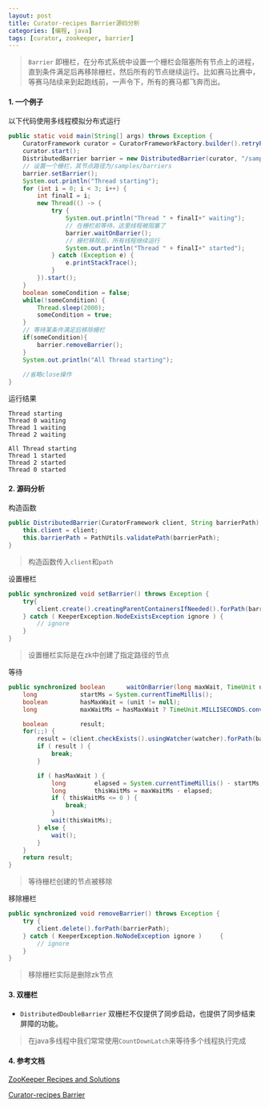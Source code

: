 ```yaml
---
layout: post
title: Curator-recipes Barrier源码分析
categories: [编程, java]
tags: [curator, zookeeper, barrier]
---
```


> `Barrier` 即栅栏，在分布式系统中设置一个栅栏会阻塞所有节点上的进程，直到条件满足后再移除栅栏，然后所有的节点继续运行。比如赛马比赛中，等赛马陆续来到起跑线前，一声令下，所有的赛马都飞奔而出。

#### 1. 一个例子

以下代码使用多线程模拟分布式运行

```java
public static void main(String[] args) throws Exception {
    CuratorFramework curator = CuratorFrameworkFactory.builder().retryPolicy(new RetryUntilElapsed(1000, 6000)).connectString("127.0.0.1:2181").build();
    curator.start();
    DistributedBarrier barrier = new DistributedBarrier(curator, "/samples/barriers");
    // 设置一个栅栏，其节点路径为/samples/barriers
    barrier.setBarrier();
    System.out.println("Thread starting");
    for (int i = 0; i < 3; i++) {
        int finalI = i;
        new Thread(() -> {
            try {
                System.out.println("Thread " + finalI+" waiting");
                // 在栅栏前等待，这里线程被阻塞了
                barrier.waitOnBarrier();
                // 栅栏移除后，所有线程继续运行
                System.out.println("Thread " + finalI+" started");
            } catch (Exception e) {
                e.printStackTrace();
            }
        }).start();
    }
    boolean someCondition = false;
    while(!someCondition) {
        Thread.sleep(2000);
        someCondition = true;
    }
    // 等待某条件满足后移除栅栏
    if(someCondition){
        barrier.removeBarrier();
    }
    System.out.println("All Thread starting");
    
    //省略close操作
}
```

运行结果
```
Thread starting
Thread 0 waiting
Thread 1 waiting
Thread 2 waiting

All Thread starting
Thread 1 started
Thread 2 started
Thread 0 started

```

#### 2. 源码分析
构造函数
```java
public DistributedBarrier(CuratorFramework client, String barrierPath) {
    this.client = client;
    this.barrierPath = PathUtils.validatePath(barrierPath);
}
```

> 构造函数传入`client`和`path`

设置栅栏
```java
public synchronized void setBarrier() throws Exception {
    try{
        client.create().creatingParentContainersIfNeeded().forPath(barrierPath);
    } catch ( KeeperException.NodeExistsException ignore ) {
        // ignore
    }
}
```

> 设置栅栏实际是在zk中创建了指定路径的节点

等待
```java
public synchronized boolean      waitOnBarrier(long maxWait, TimeUnit unit) throws Exception {
    long            startMs = System.currentTimeMillis();
    boolean         hasMaxWait = (unit != null);
    long            maxWaitMs = hasMaxWait ? TimeUnit.MILLISECONDS.convert(maxWait, unit) : Long.MAX_VALUE;

    boolean         result;
    for(;;) {
        result = (client.checkExists().usingWatcher(watcher).forPath(barrierPath) == null);
        if ( result ) {
            break;
        }

        if ( hasMaxWait ) {
            long        elapsed = System.currentTimeMillis() - startMs;
            long        thisWaitMs = maxWaitMs - elapsed;
            if ( thisWaitMs <= 0 ) {
                break;
            }
            wait(thisWaitMs);
        } else {
            wait();
        }
    }
    return result;
}
```

> 等待栅栏创建的节点被移除

移除栅栏
```java
public synchronized void removeBarrier() throws Exception {
    try {
        client.delete().forPath(barrierPath);
    } catch ( KeeperException.NoNodeException ignore )     {
        // ignore
    }
}
```

> 移除栅栏实际是删除zk节点

#### 3. 双栅栏
* `DistributedDoubleBarrier` 双栅栏不仅提供了同步启动，也提供了同步结束屏障的功能。

> 在java多线程中我们常常使用`CountDownLatch`来等待多个线程执行完成

#### 4. 参考文档

[ZooKeeper Recipes and Solutions](http://zookeeper.apache.org/doc/r3.4.8/recipes.html)

[Curator-recipes Barrier](http://curator.apache.org/curator-recipes/barrier.html)